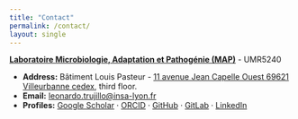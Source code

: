 ```yaml
---
title: "Contact"
permalink: /contact/
layout: single
---
```


**[Laboratoire Microbiologie, Adaptation et Pathogénie (MAP)](https://map.insa-lyon.fr/fr)** - UMR5240

- **Address:** Bâtiment Louis Pasteur - [11 avenue Jean Capelle Ouest 69621 Villeurbanne cedex](https://www.google.fr/maps/place/Biotechnologies+Bioinformatique+INSA+Lyon/@45.7819231,4.8732247,89m/data=!3m1!1e3!4m15!1m8!3m7!1s0x47f4eaa030d1bb3b:0x3116614c5a10aacb!2sB%C3%A2timent+Louis+Pasteur,+11+Av.+Jean+Capelle+O,+69100+Villeurbanne!3b1!8m2!3d45.7821016!4d4.8734156!16s%2Fg%2F1wtbt71y!3m5!1s0x47f4eaa036e6ac7d:0x1fe1e74f6cab46e4!8m2!3d45.7817486!4d4.8736741!16s%2Fg%2F11bzq37k05?entry=ttu&g_ep=EgoyMDI1MDgwNi4wIKXMDSoASAFQAw%3D%3D), third floor.
- **Email:** [leonardo.trujillo@insa-lyon.fr](mailto:leonardo.trujillo@insa-lyon.fr)   
- **Profiles:** [Google Scholar](https://scholar.google.com/citations?user=_L0Cq3YAAAAJ&hl=en) · [ORCID](https://orcid.org/0000-0001-9995-4135) · [GitHub](https://github.com/leotru) · [GitLab](https://gitlab.inria.fr/letrujil) · [LinkedIn](https://www.linkedin.com/in/trujilloleonardo/)
